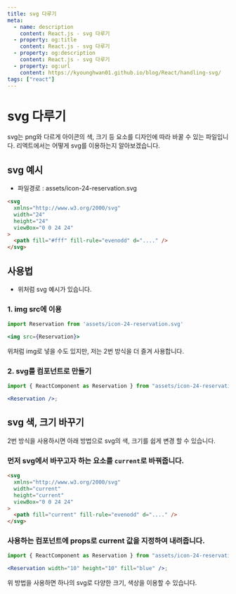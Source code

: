 ```yaml
---
title: svg 다루기
meta:
  - name: description
    content: React.js - svg 다루기
  - property: og:title
    content: React.js - svg 다루기
  - property: og:description
    content: React.js - svg 다루기
  - property: og:url
    content: https://kyounghwan01.github.io/blog/React/handling-svg/
tags: ["react"]
---
```


# svg 다루기

svg는 png와 다르게 아이콘의 색, 크기 등 요소를 디자인에 따라 바꿀 수 있는 파일입니다.
리엑트에서는 어떻게 svg를 이용하는지 알아보겠습니다.

## svg 예시

- 파일경로 : assets/icon-24-reservation.svg

```html
<svg
  xmlns="http://www.w3.org/2000/svg"
  width="24"
  height="24"
  viewBox="0 0 24 24"
>
  <path fill="#fff" fill-rule="evenodd" d="...." />
</svg>
```

## 사용법

- 위처럼 svg 예시가 있습니다.

### 1. img src에 이용

```jsx
import Reservation from 'assets/icon-24-reservation.svg'

<img src={Reservation}>
```

위처럼 img로 넣을 수도 있지만, 저는 2번 방식을 더 즐겨 사용합니다.

### 2. svg를 컴포넌트로 만들기

```jsx
import { ReactComponent as Reservation } from "assets/icon-24-reservation.svg";

<Reservation />;
```

## svg 색, 크기 바꾸기

2번 방식을 사용하시면 아래 방법으로 svg의 색, 크기를 쉽게 변경 할 수 있습니다.

### 먼저 svg에서 바꾸고자 하는 요소를 `current`로 바꿔줍니다.

```html
<svg
  xmlns="http://www.w3.org/2000/svg"
  width="current"
  height="current"
  viewBox="0 0 24 24"
>
  <path fill="current" fill-rule="evenodd" d="...." />
</svg>
```

### 사용하는 컴포넌트에 props로 current 값을 지정하여 내려줍니다.

```jsx
import { ReactComponent as Reservation } from "assets/icon-24-reservation.svg";

<Reservation width="10" height="10" fill="blue" />;
```

위 방법을 사용하면 하나의 svg로 다양한 크기, 색상을 이용할 수 있습니다.

<TagLinks />

<Disqus />
